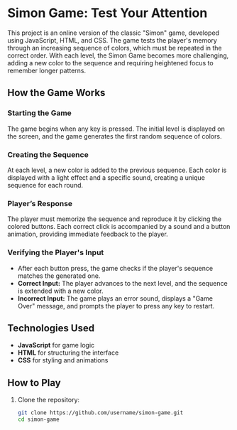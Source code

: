 # Simon Game: Test Your Attention

This project is an online version of the classic "Simon" game, developed using JavaScript, HTML, and CSS. The game tests the player's memory through an increasing sequence of colors, which must be repeated in the correct order. With each level, the Simon Game becomes more challenging, adding a new color to the sequence and requiring heightened focus to remember longer patterns.

## How the Game Works

### Starting the Game
The game begins when any key is pressed. The initial level is displayed on the screen, and the game generates the first random sequence of colors.

### Creating the Sequence
At each level, a new color is added to the previous sequence. Each color is displayed with a light effect and a specific sound, creating a unique sequence for each round.

### Player’s Response
The player must memorize the sequence and reproduce it by clicking the colored buttons. Each correct click is accompanied by a sound and a button animation, providing immediate feedback to the player.

### Verifying the Player's Input
- After each button press, the game checks if the player's sequence matches the generated one.
- **Correct Input:** The player advances to the next level, and the sequence is extended with a new color.
- **Incorrect Input:** The game plays an error sound, displays a "Game Over" message, and prompts the player to press any key to restart.

## Technologies Used
- **JavaScript** for game logic
- **HTML** for structuring the interface
- **CSS** for styling and animations

## How to Play
1. Clone the repository:
   ```bash
   git clone https://github.com/username/simon-game.git
   cd simon-game
